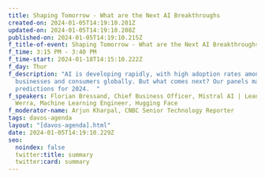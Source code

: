 ```yaml
---
title: Shaping Tomorrow - What are the Next AI Breakthroughs
created-on: 2024-01-05T14:19:10.201Z
updated-on: 2024-01-05T14:19:10.208Z
published-on: 2024-01-05T14:19:10.215Z
f_title-of-event: Shaping Tomorrow - What are the Next AI Breakthroughs
f_time: 3:15 PM - 3:40 PM
f_time-start: 2024-01-18T14:15:10.222Z
f_day: Thur
f_description: "AI is developing rapidly, with high adoption rates among
  businesses and consumers globally. But what comes next? Our panels makes
  predictions for 2024.  "
f_speakers: Florian Bressand, Chief Business Officer, Mistral AI | Leandro Von
  Werra, Machine Learning Engineer, Hugging Face
f_moderator-name: Arjun Kharpal, CNBC Senior Technology Reporter
tags: davos-agenda
layout: "[davos-agenda].html"
date: 2024-01-05T14:19:10.229Z
seo:
  noindex: false
  twitter:title: summary
  twitter:card: summary
---
```

